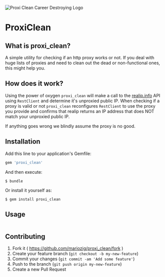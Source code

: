 ![Proxi Clean Career Destroying Logo](http://i.imgur.com/eH4PWSe.png)

# ProxiClean

## What is proxi_clean?

A simple utility for checking if an http proxy works or not.  If you deal with huge lists of proxies and need to clean out the dead or non-functional ones, this might help you.

## How does it work?
Using the power of oxygen `proxi_clean` will make a call to the [realip.info](http://www.realip.info/api/p/realip.php) API using `RestClient` and determine it's unproxied public IP.  When checking if a proxy is valid or not `proxi_clean` reconfigures `RestClient` to use the proxy you provide and confirms that realip returns an IP address that does NOT match your unproxied public IP.

If anything goes wrong we blindly assume the proxy is no good.

## Installation

Add this line to your application's Gemfile:

```ruby
gem 'proxi_clean'
```

And then execute:

    $ bundle

Or install it yourself as:

    $ gem install proxi_clean


## Usage

```ruby

```

## Contributing

1. Fork it ( https://github.com/mariozig/proxi_clean/fork )
2. Create your feature branch (`git checkout -b my-new-feature`)
3. Commit your changes (`git commit -am 'Add some feature'`)
4. Push to the branch (`git push origin my-new-feature`)
5. Create a new Pull Request
